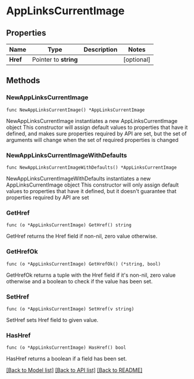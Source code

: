 # AppLinksCurrentImage

## Properties

Name | Type | Description | Notes
------------ | ------------- | ------------- | -------------
**Href** | Pointer to **string** |  | [optional] 

## Methods

### NewAppLinksCurrentImage

`func NewAppLinksCurrentImage() *AppLinksCurrentImage`

NewAppLinksCurrentImage instantiates a new AppLinksCurrentImage object
This constructor will assign default values to properties that have it defined,
and makes sure properties required by API are set, but the set of arguments
will change when the set of required properties is changed

### NewAppLinksCurrentImageWithDefaults

`func NewAppLinksCurrentImageWithDefaults() *AppLinksCurrentImage`

NewAppLinksCurrentImageWithDefaults instantiates a new AppLinksCurrentImage object
This constructor will only assign default values to properties that have it defined,
but it doesn't guarantee that properties required by API are set

### GetHref

`func (o *AppLinksCurrentImage) GetHref() string`

GetHref returns the Href field if non-nil, zero value otherwise.

### GetHrefOk

`func (o *AppLinksCurrentImage) GetHrefOk() (*string, bool)`

GetHrefOk returns a tuple with the Href field if it's non-nil, zero value otherwise
and a boolean to check if the value has been set.

### SetHref

`func (o *AppLinksCurrentImage) SetHref(v string)`

SetHref sets Href field to given value.

### HasHref

`func (o *AppLinksCurrentImage) HasHref() bool`

HasHref returns a boolean if a field has been set.


[[Back to Model list]](../README.md#documentation-for-models) [[Back to API list]](../README.md#documentation-for-api-endpoints) [[Back to README]](../README.md)


